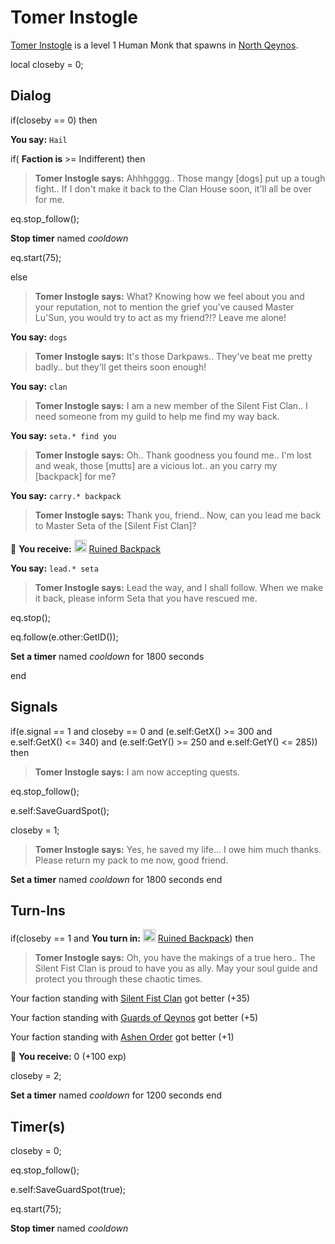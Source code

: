 # Tomer Instogle



[Tomer Instogle](/npc/2030) is a level 1 Human Monk that spawns in [North Qeynos](/zone/2).

local closeby = 0;



## Dialog

if(closeby == 0) then


**You say:** `Hail`







if( **Faction is** >= Indifferent) then 




>**Tomer Instogle says:** Ahhhgggg.. Those mangy [dogs] put up a tough fight.. If I don't make it back to the Clan House soon, it'll all be over for me.




eq.stop_follow();




**Stop timer** named *cooldown*




eq.start(75);



else




>**Tomer Instogle says:** What? Knowing how we feel about you and your reputation, not to mention the grief you've caused Master Lu'Sun, you would try to act as my friend?!?  Leave me alone!




**You say:** `dogs`




>**Tomer Instogle says:** It's those Darkpaws.. They've beat me pretty badly.. but they'll get theirs soon enough!


**You say:** `clan`




>**Tomer Instogle says:** I am a new member of the Silent Fist Clan.. I need someone from my guild to help me find my way back.


**You say:** `seta.* find you`




>**Tomer Instogle says:** Oh.. Thank goodness you found me.. I'm lost and weak, those [mutts] are a vicious lot.. an you carry my [backpack] for me?


**You say:** `carry.* backpack`




>**Tomer Instogle says:** Thank you, friend.. Now, can you lead me back to Master Seta of the [Silent Fist Clan]? 



 &#127873; **You receive:**  <img style="background:url(/static/icons/blank_slot.gif);width:20px;height:20px;" src="/static/icons/item_565.png" alt="" /> <a
                                href="/item/13769" data-url="13769" class="tooltip-link link">Ruined Backpack</a>


**You say:** `lead.* seta`




>**Tomer Instogle says:** Lead the way, and I shall follow. When we make it back, please inform Seta that you have rescued me.



eq.stop();



eq.follow(e.other:GetID());



**Set a timer** named *cooldown* for 1800 seconds

end



## Signals

if(e.signal == 1 and closeby == 0 and (e.self:GetX() >= 300 and e.self:GetX() <= 340) and (e.self:GetY() >= 250 and e.self:GetY() <= 285)) then


>**Tomer Instogle says:** I am now accepting quests.


eq.stop_follow();


e.self:SaveGuardSpot();


closeby = 1;


>**Tomer Instogle says:** Yes, he saved my life...  I owe him much thanks.  Please return my pack to me now, good friend.


**Set a timer** named *cooldown* for 1800 seconds
end



## Turn-Ins



if(closeby == 1 and  **You turn in:** <img style="background:url(/static/icons/blank_slot.gif);width:20px;height:20px;" src="/static/icons/item_565.png" alt="" /> <a
                                href="/item/13769" data-url="13769" class="tooltip-link link">Ruined Backpack</a>) then 


>**Tomer Instogle says:** Oh, you have the makings of a true hero.. The Silent Fist Clan is proud to have you as ally. May your soul guide and protect you through these chaotic times.





Your faction standing with [Silent Fist Clan](/faction/309) got better (<span class='text-success'>+35</span>)



Your faction standing with [Guards of Qeynos](/faction/262) got better (<span class='text-success'>+5</span>)




Your faction standing with [Ashen Order](/faction/361) got better (<span class='text-success'>+1</span>)




 &#127873; **You receive:** 0 (+100 exp)

 


closeby = 2;


**Set a timer** named *cooldown* for 1200 seconds
end



## Timer(s)

closeby = 0;

eq.stop_follow();

e.self:SaveGuardSpot(true);

eq.start(75);

**Stop timer** named *cooldown*